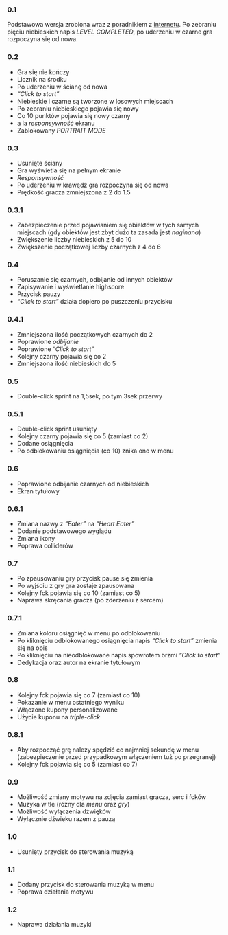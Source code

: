 ﻿### **0.1**
Podstawowa wersja zrobiona wraz z poradnikiem z [internetu](https://youtu.be/t-rdSI3-Hfk). Po zebraniu pięciu niebieskich napis *LEVEL COMPLETED*, po uderzeniu w czarne gra rozpoczyna się od nowa.

### **0.2**
- Gra się nie kończy
- Licznik na środku
- Po uderzeniu w ścianę od nowa
- *“Click to start”*
- Niebieskie i czarne są tworzone w losowych miejscach
- Po zebraniu niebieskiego pojawia się nowy
- Co 10 punktów pojawia się nowy czarny
- a la *responsywność* ekranu
- Zablokowany *PORTRAIT MODE*

### **0.3**
- Usunięte ściany
- Gra wyświetla się na pełnym ekranie
- *Responsywność*
- Po uderzeniu w krawędź gra rozpoczyna się od nowa
- Prędkość gracza zmniejszona z 2 do 1.5

### **0.3.1**
- Zabezpieczenie przed pojawianiem się obiektów w tych samych miejscach (gdy obiektów jest zbyt dużo ta zasada jest *naginana*)
- Zwiększenie liczby niebieskich z 5 do 10
- Zwiększenie początkowej liczby czarnych z 4 do 6

### **0.4**
- Poruszanie się czarnych, odbijanie od innych obiektów
- Zapisywanie i wyświetlanie highscore
- Przycisk pauzy
- “*Click to start*” działa dopiero po puszczeniu przycisku

### **0.4.1**
- Zmniejszona ilość początkowych czarnych do 2
- Poprawione *odbijanie*
- Poprawione “*Click to start*”
- Kolejny czarny pojawia się co 2
- Zmniejszona ilość niebieskich do 5

### **0.5**
- Double-click sprint na 1,5sek, po tym 3sek przerwy

### **0.5.1**
- Double-click sprint usunięty
- Kolejny czarny pojawia się co 5 (zamiast co 2)
- Dodane osiągnięcia
- Po odblokowaniu osiągnięcia (co 10) znika ono w menu

### **0.6**
- Poprawione odbijanie czarnych od niebieskich
- Ekran tytułowy

### **0.6.1**
- Zmiana nazwy z *“Eater”* na *“Heart Eater”*
- Dodanie podstawowego wyglądu
- Zmiana ikony
- Poprawa colliderów

### **0.7**
- Po zpausowaniu gry przycisk pause się zmienia
- Po wyjściu z gry gra zostaje zpausowana
- Kolejny fck pojawia się co 10 (zamiast co 5)
- Naprawa skręcania gracza (po zderzeniu z sercem)

### **0.7.1**
- Zmiana koloru osiągnięć w menu po odblokowaniu
- Po kliknięciu odblokowanego osiągnięcia napis *“Click to start”* zmienia się na opis
- Po kliknięciu na nieodblokowane napis spowrotem brzmi *“Click to start”*
- Dedykacja oraz autor na ekranie tytułowym

### **0.8**
- Kolejny fck pojawia się co 7 (zamiast co 10)
- Pokazanie w menu ostatniego wyniku
- Włączone kupony personalizowane
- Użycie kuponu na *triple-click*

### **0.8.1**
- Aby rozpocząć grę należy spędzić co najmniej sekundę w menu (zabezpieczenie przed przypadkowym włączeniem tuż po przegranej)
- Kolejny fck pojawia się co 5 (zamiast co 7)

### **0.9**
- Możliwość zmiany motywu na zdjęcia zamiast gracza, serc i fcków
- Muzyka w tle (różny dla *menu* oraz *gry*)
- Możliwość wyłączenia dźwięków
- Wyłącznie dźwięku razem z pauzą

### **1.0**
- Usunięty przycisk do sterowania muzyką

### **1.1**
- Dodany przycisk do sterowania muzyką w menu
- Poprawa działania motywu

### **1.2**
- Naprawa działania muzyki
